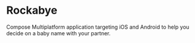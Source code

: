 # Rockabye

Compose Multiplatform application targeting iOS and Android to help you decide on a baby name with your partner.
